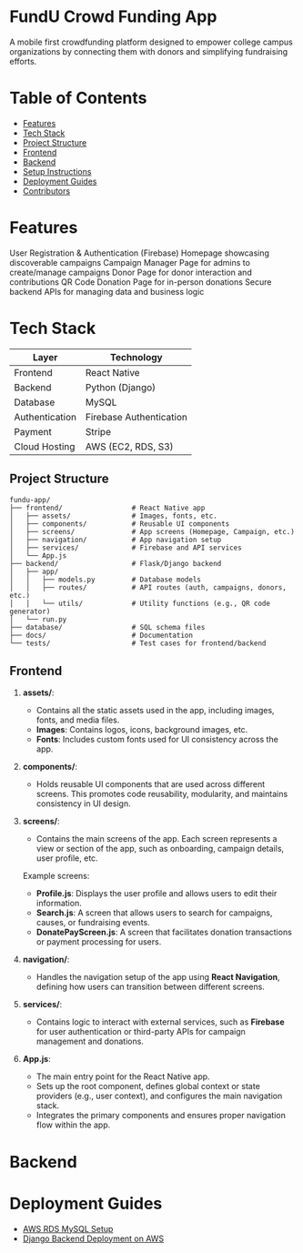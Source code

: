 # FundU Crowd Funding App
A mobile first crowdfunding platform designed to empower college campus organizations by connecting them with donors and simplifying fundraising efforts.

# Table of Contents

- [Features](#features)
- [Tech Stack](#tech-stack)
- [Project Structure](#project-structure)
- [Frontend](#Frontend)
- [Backend](#Backend)
- [Setup Instructions](#setup-instructions)
- [Deployment Guides](#deployment-guides)
- [Contributors](#contributors)

# Features

User Registration & Authentication (Firebase)
Homepage showcasing discoverable campaigns
Campaign Manager Page for admins to create/manage campaigns
Donor Page for donor interaction and contributions
QR Code Donation Page for in-person donations
Secure backend APIs for managing data and business logic

# Tech Stack

| **Layer**        | **Technology**                |
|------------------|-------------------------------|
| Frontend         | React Native                  |
| Backend          | Python (Django)               |
| Database         | MySQL                         |
| Authentication   | Firebase Authentication       |
| Payment          | Stripe                        |
| Cloud Hosting    | AWS (EC2, RDS, S3)            |

## Project Structure
```
fundu-app/
├── frontend/                 # React Native app
│   ├── assets/               # Images, fonts, etc.
│   ├── components/           # Reusable UI components
│   ├── screens/              # App screens (Homepage, Campaign, etc.)
│   ├── navigation/           # App navigation setup
│   ├── services/             # Firebase and API services
│   └── App.js
├── backend/                  # Flask/Django backend
│   ├── app/
│   │   ├── models.py         # Database models
│   │   ├── routes/           # API routes (auth, campaigns, donors, etc.)
│   │   └── utils/            # Utility functions (e.g., QR code generator)
│   └── run.py
├── database/                 # SQL schema files
├── docs/                     # Documentation
└── tests/                    # Test cases for frontend/backend
```
## Frontend
1. **assets/**:
   - Contains all the static assets used in the app, including images, fonts, and media files.
   - **Images**: Contains logos, icons, background images, etc.
   - **Fonts**: Includes custom fonts used for UI consistency across the app.

2. **components/**:
   - Holds reusable UI components that are used across different screens. This promotes code reusability, modularity, and maintains consistency in UI design.

3. **screens/**:
   - Contains the main screens of the app. Each screen represents a view or section of the app, such as onboarding, campaign details, user profile, etc.
   
   Example screens:
   - **Profile.js**: Displays the user profile and allows users to edit their information.
   - **Search.js**: A screen that allows users to search for campaigns, causes, or fundraising events.
   - **DonatePayScreen.js**: A screen that facilitates donation transactions or payment processing for users.

4. **navigation/**:
   - Handles the navigation setup of the app using **React Navigation**, defining how users can transition between different screens.

5. **services/**:
   - Contains logic to interact with external services, such as **Firebase** for user authentication or third-party APIs for campaign management and donations.

6. **App.js**:
   - The main entry point for the React Native app.
   - Sets up the root component, defines global context or state providers (e.g., user context), and configures the main navigation stack.
   - Integrates the primary components and ensures proper navigation flow within the app.

# Backend
# Deployment Guides
- [AWS RDS MySQL Setup](aws/SQL-RDS-Deployment.md)
- [Django Backend Deployment on AWS](aws/Django-Deployment-README.md)
